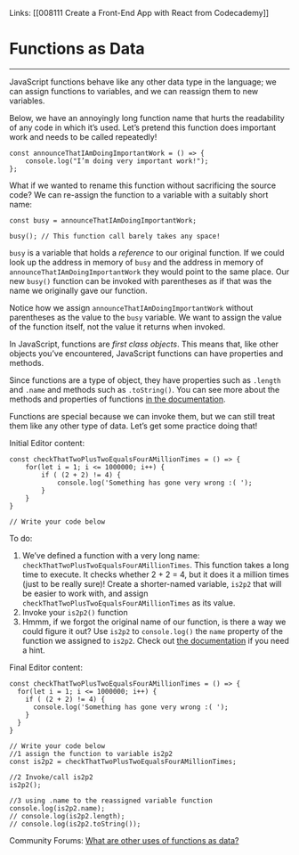 Links:  [[008111 Create a Front-End App with React from Codecademy]]
# Functions as Data

---
JavaScript functions behave like any other data type in the language; we can assign functions to variables, and we can reassign them to new variables.

Below, we have an annoyingly long function name that hurts the readability of any code in which it’s used. Let’s pretend this function does important work and needs to be called repeatedly!

	const announceThatIAmDoingImportantWork = () => {  
		console.log("I’m doing very important work!");  
	};

What if we wanted to rename this function without sacrificing the source code? We can re-assign the function to a variable with a suitably short name:

	const busy = announceThatIAmDoingImportantWork;  

	busy(); // This function call barely takes any space!

`busy` is a variable that holds a _reference_ to our original function. If we could look up the address in memory of `busy` and the address in memory of `announceThatIAmDoingImportantWork` they would point to the same place. Our new `busy()` function can be invoked with parentheses as if that was the name we originally gave our function.

Notice how we assign `announceThatIAmDoingImportantWork` without parentheses as the value to the `busy` variable. We want to assign the value of the function itself, not the value it returns when invoked.

In JavaScript, functions are _first class objects_. This means that, like other objects you’ve encountered, JavaScript functions can have properties and methods.

Since functions are a type of object, they have properties such as `.length` and `.name` and methods such as `.toString()`. You can see more about the methods and properties of functions [in the documentation](https://developer.mozilla.org/en-US/docs/Web/JavaScript/Reference/Global_Objects/Function).

Functions are special because we can invoke them, but we can still treat them like any other type of data. Let’s get some practice doing that!

Initial Editor content:

	const checkThatTwoPlusTwoEqualsFourAMillionTimes = () => {
		for(let i = 1; i <= 1000000; i++) {
			if ( (2 + 2) != 4) {
				console.log('Something has gone very wrong :( ');
			}
		}
	}

	// Write your code below

To do:
1. We’ve defined a function with a very long name: `checkThatTwoPlusTwoEqualsFourAMillionTimes`. This function takes a long time to execute. It checks whether 2 + 2 = 4, but it does it a million times (just to be really sure)! Create a shorter-named variable, `is2p2` that will be easier to work with, and assign `checkThatTwoPlusTwoEqualsFourAMillionTimes` as its value.
2. Invoke your `is2p2()` function
3. Hmmm, if we forgot the original name of our function, is there a way we could figure it out? Use `is2p2` to `console.log()` the `name` property of the function we assigned to `is2p2`. Check out [the documentation](https://developer.mozilla.org/en-US/docs/Web/JavaScript/Reference/Global_Objects/Function) if you need a hint.

Final Editor content:

	const checkThatTwoPlusTwoEqualsFourAMillionTimes = () => {
	  for(let i = 1; i <= 1000000; i++) {
		if ( (2 + 2) != 4) {
		  console.log('Something has gone very wrong :( ');
		}
	  }
	}

	// Write your code below
	//1 assign the function to variable is2p2
	const is2p2 = checkThatTwoPlusTwoEqualsFourAMillionTimes;

	//2 Invoke/call is2p2
	is2p2();

	//3 using .name to the reassigned variable function
	console.log(is2p2.name);
	// console.log(is2p2.length);
	// console.log(is2p2.toString());

 Community Forums:
[What are other uses of functions as data?](https://discuss.codecademy.com/t/what-are-other-uses-of-functions-as-data/376842)